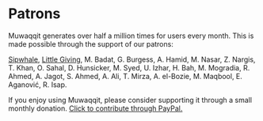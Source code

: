 # Patrons

Muwaqqit generates over half a million times for users every month. This is made possible through the support of our patrons:

[Sipwhale](https://www.sipwhale.com), [Little Giving](https://www.littlegiving.org), M. Badat, G. Burgess, A. Hamid, M. Nasar, Z. Nargis, T. Khan, O. Sahal, D. Hunsicker, M. Syed, U. Izhar, H. Bah, M. Mogradia, R. Ahmed, A. Jagot, S. Ahmed, A. Ali, T. Mirza, A. el-Bozie, M. Maqbool, E. Aganović, R. Isap.

<note :label="false">If you enjoy using Muwaqqit, please consider supporting it through a small monthly donation. [Click to contribute through PayPal.](https://www.paypal.com/cgi-bin/webscr?cmd=_donations&business=contact@muwaqqit.com&currency_code=GBP)</note>

